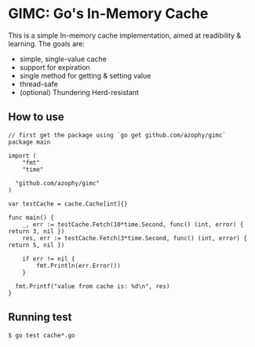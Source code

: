 # GIMC: Go's In-Memory Cache

This is a simple In-memory cache implementation, aimed at readibility & learning. The goals are:
- simple, single-value cache
- support for expiration
- single method for getting & setting value
- thread-safe
- (optional) Thundering Herd-resistant

## How to use

```
// first get the package using `go get github.com/azophy/gimc`
package main

import (
	"fmt"
	"time"

  "github.com/azophy/gimc"
)

var testCache = cache.Cache[int]{}

func main() {
	_, err := testCache.Fetch(10*time.Second, func() (int, error) { return 3, nil })
	res, err := testCache.Fetch(3*time.Second, func() (int, error) { return 5, nil })

	if err != nil {
		fmt.Println(err.Error())
	}

  fmt.Printf("value from cache is: %d\n", res)
}

```

## Running test

```
$ go test cache*.go
```

